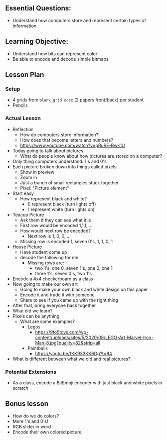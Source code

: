 ## Essential Questions:
- Understand how computers store and represent certain types of information

## Learning Objective:

- Understand how bits can represent color
- Be able to encode and decode simple bitmaps

## Lesson Plan

### Setup

- 4 grids from `blank_grid.docx` (2 papers front/back) per student
- Pencils

### Actual Lesson

- Reflection
    - How do computers store information?
    - How does that become letters and numbers?
    - https://www.youtube.com/watch?v=pRuRE-Bwk1U
- Today going to talk about pictures
    - What do people know about how pictures are stored on a computer?
- Only thing computers understand: 1's and 0's
- Each picture broken down into things called pixels
    - Show in preview
    - Zoom in
    - Just a bunch of small rectangles stuck together
    - Pixel: "Picture element"
- Start easy
    - How represent black and white?
        - 0 represent black (turn lights off)
        - 1 represent white (turn lights on)
- Teacup Picture
    - Ask them if they can see what it is
    - First row would be encoded 1,1,1, ...
    - How would next row be encoded?
        - Next row is 1, 0, 0, ...
    - Missing row is encoded 1, seven 0's, 1, 1, 0, 1
- House Picture
    - Have student come up
    - decode the following for me
        - Missing rows are:
            - two 1's, one 0, seven 1's, one 0, one 1
            - three 1's, seven 0's, two 1's
- Encode a 4x4 checkerboard as a class
- Now going to make our own art
    - Going to make your own black and white design on this paper
    - Encode it and trade it with someone
    - Share to see if you came up with the right thing
- After that, bring everyone back together
- What did we learn?
- Pixels can be anything
    - What are some examples?
        - Legos
            - https://9to5toys.com/wp-content/uploads/sites/5/2020/08/LEGO-Art-Marvel-Iron-Man-8.jpg?quality=82&strip=all
        - Paintballs
            - https://youtu.be/fKK933KK6Gg?t=84
- What is different between what we did and real pictures?

### Potential Extensions

- As a class, encode a BitEmoji encoder with just black and white pixels in scratch

## Bonus lesson

- How do we do colors?
- More 1's and 0's!
- RGB slider in word
- Encode their own colored picture
